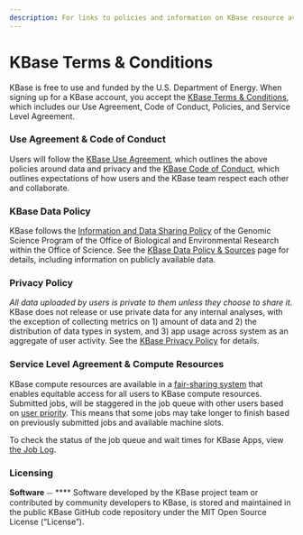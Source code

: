 ```yaml
---
description: For links to policies and information on KBase resource availability.
---
```


# KBase Terms & Conditions

KBase is free to use and funded by the U.S. Department of Energy. When signing up for a KBase account, you accept the [KBase Terms & Conditions](https://www.kbase.us/terms-and-conditions/), which includes our Use Agreement, Code of Conduct, Policies, and Service Level Agreement.&#x20;

### Use Agreement & Code of Conduct

Users will follow the [KBase Use Agreement](https://www.kbase.us/use-agreement/), which outlines the above policies around data and privacy and the [KBase Code of Conduct](https://www.kbase.us/kbase-code-of-conduct/), which outlines expectations of how users and the KBase team respect each other and collaborate.  &#x20;

### KBase Data Policy

KBase follows the [Information and Data Sharing Policy](http://genomicscience.energy.gov/datasharing/) of the Genomic Science Program of the Office of Biological and Environmental Research within the Office of Science. See the [KBase Data Policy & Sources](https://www.kbase.us/data-policy-and-sources/) page for details, including information on publicly available data.&#x20;

### Privacy Policy

_All data uploaded by users is private to them unless they choose to share it_. KBase does not release or use private data for any internal analyses, with the exception of collecting metrics on 1) amount of data and 2) the distribution of data types in system, and 3) app usage across system as an aggregate of user activity. See the [KBase Privacy Policy](https://www.kbase.us/privacy-policy/) for details. &#x20;

### Service Level Agreement & Compute Resources

KBase compute resources are available in a [fair-sharing system](https://batchdocs.web.cern.ch/fairshare/fairshare.html) that enables equitable access for all users to KBase compute resources. Submitted jobs, will be staggered in the job queue with other users based on [user priority](https://htcondor.readthedocs.io/en/latest/users-manual/priorities-and-preemption.html). This means that some jobs may take longer to finish based on previously submitted jobs and available machine slots.&#x20;

To check the status of the job queue and wait times for KBase Apps, view [the Job Log](getting-started/narrative/job-browser.md#job-log).&#x20;

### Licensing

**Software**  ⏤ **** Software developed by the KBase project team or contributed by community developers to KBase, is stored and maintained in the public KBase GitHub code repository under the MIT Open Source License (“License”).
